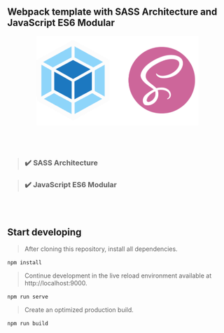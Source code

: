 <br>

## Webpack template with SASS Architecture and JavaScript ES6 Modular

<p style="text-align: center;"><img src='./src/images/sass-webpack.png' width='370'></p>

<br><br>

> ### ✔️ SASS Architecture

> ### ✔️ JavaScript ES6 Modular

<br><br>

## Start developing

> After cloning this repository, install all dependencies.

```
npm install
```

> Continue development in the live reload environment available at http://localhost:9000.

```
npm run serve
```

> Create an optimized production build.

```
npm run build
```
